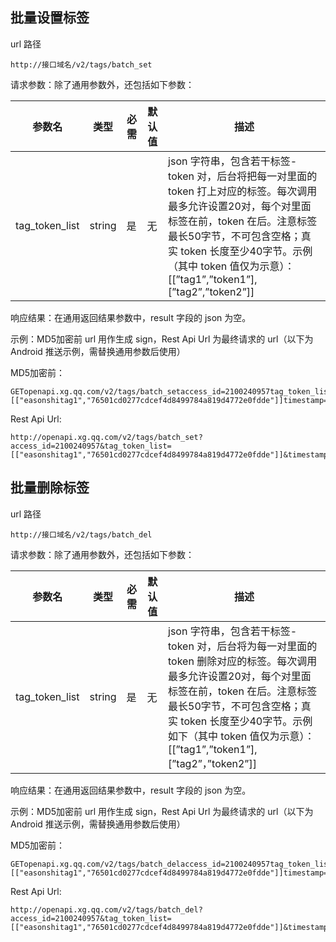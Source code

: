 ## 批量设置标签

url 路径

`http://接口域名/v2/tags/batch_set`

请求参数：除了通用参数外，还包括如下参数：

|参数名|	类型|	必需|	默认值|	描述|
|-|-|-|-|-|
|tag_token_list|	string	|是	|无|	json 字符串，包含若干标签-token 对，后台将把每一对里面的 token 打上对应的标签。每次调用最多允许设置20对，每个对里面标签在前，token 在后。注意标签最长50字节，不可包含空格；真实 token 长度至少40字节。示例（其中 token 值仅为示意）： [[”tag1”,”token1”],[”tag2”,”token2”]]|

响应结果：在通用返回结果参数中，result 字段的 json 为空。

示例：MD5加密前 url 用作生成 sign，Rest Api Url 为最终请求的 url（以下为 Android 推送示例，需替换通用参数后使用）

MD5加密前：

```
GETopenapi.xg.qq.com/v2/tags/batch_setaccess_id=2100240957tag_token_list=[["easonshitag1","76501cd0277cdcef4d8499784a819d4772e0fdde"]]timestamp=1502361905f255184d160bad51b88c31627bbd9530
```
Rest Api Url:

```
http://openapi.xg.qq.com/v2/tags/batch_set?access_id=2100240957&tag_token_list=[["easonshitag1","76501cd0277cdcef4d8499784a819d4772e0fdde"]]&timestamp=1502361905&sign=3c0ea17401f02fed8397eef9230fb607
```

## 批量删除标签

url 路径

`http://接口域名/v2/tags/batch_del`

请求参数：除了通用参数外，还包括如下参数：

|参数名|	类型	|必需|	默认值|	描述|
|-|-|-|-|-|
|tag_token_list	|string|	是|	无|	json 字符串，包含若干标签-token 对，后台将为每一对里面的 token 删除对应的标签。每次调用最多允许设置20对，每个对里面标签在前，token 在后。注意标签最长50字节，不可包含空格；真实 token 长度至少40字节。示例如下（其中 token 值仅为示意）： [[”tag1”,”token1”],[”tag2”，”token2”]]|
响应结果：在通用返回结果参数中，result 字段的 json 为空。

示例：MD5加密前 url 用作生成 sign，Rest Api Url 为最终请求的 url（以下为 Android 推送示例，需替换通用参数后使用）

MD5加密前：

```
GETopenapi.xg.qq.com/v2/tags/batch_delaccess_id=2100240957tag_token_list=[["easonshitag1","76501cd0277cdcef4d8499784a819d4772e0fdde"]]timestamp=1502361905f255184d160bad51b88c31627bbd9530
```
Rest Api Url:

```
http://openapi.xg.qq.com/v2/tags/batch_del?access_id=2100240957&tag_token_list=[["easonshitag1","76501cd0277cdcef4d8499784a819d4772e0fdde"]]&timestamp=1502361905&sign=301fd2e83a7f65223e1d9e38fb0b5864
```

